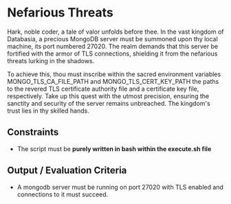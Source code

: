# Nefarious Threats

Hark, noble coder, a tale of valor unfolds before thee. In the vast kingdom of Databasia, a precious MongoDB server must be summoned upon thy local machine, its port numbered 27020. The realm demands that this server be fortified with the armor of TLS connections, shielding it from the nefarious threats lurking in the shadows.

To achieve this, thou must inscribe within the sacred environment variables MONGO_TLS_CA_FILE_PATH and MONGO_TLS_CERT_KEY_PATH the paths to the revered TLS certificate authority file and a certificate key file, respectively. Take up this quest with the utmost precision, ensuring the sanctity and security of the server remains unbreached. The kingdom's trust lies in thy skilled hands.

## Constraints

- The script must be **purely written in bash within the execute.sh file**

## Output / Evaluation Criteria

- A mongodb server must be running on port 27020 with TLS enabled and connections to it must succeed.
